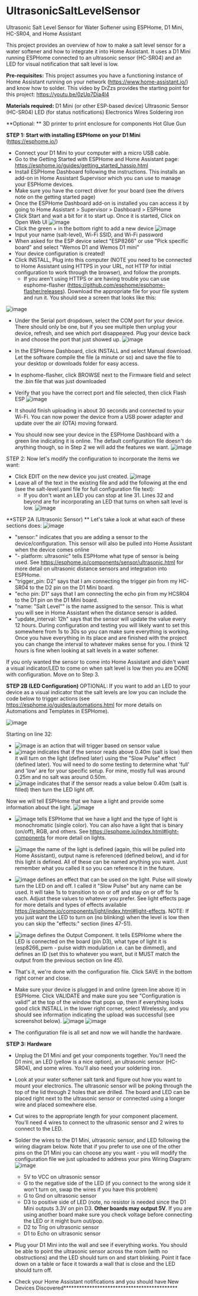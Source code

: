 # UltrasonicSaltLevelSensor
Ultrasonic Salt Level Sensor for Water Softener using ESPHome, D1 Mini, HC-SR04, and Home Assistant

This project provides an overview of how to make a salt level sensor for a water softener and how to integrate it into Home Assistant. It uses a D1 Mini running ESPHome connected to an ultrasonic sensor (HC-SR04) and an LED for visual notification that salt level is low. 

**Pre-requisites:**
This project assumes you have a functioning instance of Home Assistant running on your network (https://www.home-assistant.io/) and know how to solder.
This video by DrZzs provides the starting point for this project: https://youtu.be/0zUp7Dia4l4

**Materials required:**
D1 Mini (or other ESP-based device)
Ultrasonic Sensor (HC-SR04)
LED (for status notifications)
Electronics Wires
Soldering iron

**Optional: **
3D printer to print enclosure for components
Hot Glue Gun

**STEP 1: Start with installing ESPHome on your D1 Mini** (https://esphome.io/)
- Connect your D1 Mini to your computer with a micro USB cable.
- Go to the Getting Started with ESPHome and Home Assistant page: https://esphome.io/guides/getting_started_hassio.html
- Install ESPHome Dashboard following the instructions. This installs an add-on in Home Assistant Supervisor which you can use to manage your ESPHome devices. 
- Make sure you have the correct driver for your board (see the drivers note on the getting started page)
- Once the ESPHome Dashboard add-on is installed you can access it by going to Home Assistant > Supervisor > Dashboard > ESPHome
- Click Start and wait a bit for it to start up. Once it is started, Click on Open Web UI
![image](https://user-images.githubusercontent.com/29218631/124334609-7dd46100-db4c-11eb-8bbe-5b3bc7039b55.png)
- Click the green + in the bottom right to add a new device
![image](https://user-images.githubusercontent.com/29218631/124334650-99d80280-db4c-11eb-85ac-39041851397a.png)
- Input your name (salt-level), Wi-Fi SSID, and Wi-Fi password
- When asked for the ESP device select "ESP8266" or use "Pick specific board" and select "Wemos D1 and Wemos D1 mini"
- Your device configuration is created!
- Click INSTALL, Plug into this computer (NOTE you need to be connected to Home Assistant using HTTPS in your URL, not HTTP for initial configuration to work through the browser), and follow the prompts.
  - If you aren't using HTTPS or are having trouble you can use esphome-flasher (https://github.com/esphome/esphome-flasher/releases). Download the appropriate file for your file system and run it. You should see a screen that looks like this:

![image](https://user-images.githubusercontent.com/29218631/124336221-0a355280-db52-11eb-8f8b-8b1fa8c96302.png)

  - Under the Serial port dropdown, select the COM port for your device. There should only be one, but if you see multiple then unplug your device, refresh, and see which port disappeared. Plug your device back in and choose the port that just showed up. 
  ![image](https://user-images.githubusercontent.com/29218631/124336337-71eb9d80-db52-11eb-91f1-34f3e284bdb5.png)
  - In the ESPHome Dashboard, click INSTALL and select Manual download. Let the software compile the file (a minute or so) and save the file to your desktop or downloads folder for easy access.
  - In esphome-flasher, click BROWSE next to the Firmware field and select the .bin file that was just downloaded
  - Verify that you have the correct port and file selected, then click Flash ESP
  ![image](https://user-images.githubusercontent.com/29218631/124336451-ef171280-db52-11eb-80bb-9dbe3e079d35.png)

  - It should finish uploading in about 30 seconds and connected to your Wi-Fi. You can now power the device from a USB power adapter and update over the air (OTA) moving forward.
- You should now see your device in the ESPHome Dashboard with a green line indicating it is online. The default configuration file doesn't do anything though, so in Step 2 we will add the features we want.
![image](https://user-images.githubusercontent.com/29218631/124336566-58972100-db53-11eb-9d7f-4eed84cbdab7.png)

STEP 2: Now let's modify the configuration to incorporate the items we want:
- Click EDIT on the new device you just created.
![image](https://user-images.githubusercontent.com/29218631/124334559-4e255900-db4c-11eb-89cf-d6a65d7bffef.png)
- Leave all of the text in the existing file and add the following at the end (see the salt-level.yaml file for full configuration file text):
  - If you don't want an LED you can stop at line 31. Lines 32 and beyond are for incorporating an LED that turns on when salt level is low.
![image](https://user-images.githubusercontent.com/29218631/124334829-34384600-db4d-11eb-9e60-d73d680f2678.png)

**STEP 2A (Ultrasonic Sensor) **
Let's take a look at what each of these sections does:
![image](https://user-images.githubusercontent.com/29218631/124334920-73ff2d80-db4d-11eb-9777-111b95e25bd4.png)
- "sensor:" indicates that you are adding a sensor to the device/configuration. This sensor will also be pulled into Home Assistant when the device comes online
- "- platform: ultrasonic" tells ESPHome what type of sensor is being used. See https://esphome.io/components/sensor/ultrasonic.html for more detail on ultrasonic distance sensors and integration into ESPHome.
- "trigger_pin: D2" says that I am connecting the trigger pin from my HC-SR04 to the D2 pin on the D1 Mini board.
- "echo pin: D1" says that I am connecting the echo pin from my HCSR04 to the D1 pin on the D1 Mini board.
- "name: "Salt Level"" is the name assigned to the sensor. This is what you will see in Home Assistant when the distance sensor is added.
- "update_interval: 12h" says that the sensor will update the value every 12 hours. During configuration and testing you will likely want to set this somewhere from 1s to 30s so you can make sure everything is working. Once you have everything in its place and are finished with the project you can change the interval to whatever makes sense for you. I think 12 hours is fine when looking at salt levels in a water softener.

If you only wanted the sensor to come into Home Assistant and didn't want a visual indicator/LED to come on when salt level is low then you are DONE with configuration. Move on to Step 3.

**STEP 2B (LED Configuration)**
OPTIONAL: If you want to add an LED to your device as a visual indicator that the salt levels are low you can include the code below to trigger actions (see https://esphome.io/guides/automations.html for more details on Automations and Templates in ESPHome).

![image](https://user-images.githubusercontent.com/29218631/124335154-45ce1d80-db4e-11eb-88e2-a447d08ba9a9.png)

Starting on line 32:
- ![image](https://user-images.githubusercontent.com/29218631/124335443-1ff54880-db4f-11eb-99ff-9f10c80d4ed4.png) is an action that will trigger based on sensor value
- ![image](https://user-images.githubusercontent.com/29218631/124335483-46b37f00-db4f-11eb-8a5a-ca3d7ee23558.png) indicates that if the sensor reads above 0.40m (salt is low) then it will turn on the light (defined later) using the "Slow Pulse" effect (defined later). You will need to do some testing to determine what 'full' and 'low' are for your specific setup. For mine, mostly full was around 0.25m and no salt was around 0.50m.
- ![image](https://user-images.githubusercontent.com/29218631/124335510-6185f380-db4f-11eb-842a-3f244256c4ea.png) indicates that if the sensor reads a value below 0.40m (salt is filled) then turn the LED light off.

Now we will tell ESPHome that we have a light and provide some information about the light.
![image](https://user-images.githubusercontent.com/29218631/124335610-b0338d80-db4f-11eb-85ef-9064c47dab2f.png)
- ![image](https://user-images.githubusercontent.com/29218631/124335625-baee2280-db4f-11eb-9744-659983b67e6b.png) tells ESPHome that we have a light and the type of light is monochromatic (single color). You can also have a light that is binary (on/off), RGB, and others. See https://esphome.io/index.html#light-components for more detail on lights.
- ![image](https://user-images.githubusercontent.com/29218631/124335680-f12ba200-db4f-11eb-8621-52f2eac4413b.png) the name of the light is defined (again, this will be pulled into Home Assistant), output name is referenced (defined below), and id for this light is defined. All of these can be named anything you want. Just remember what you called it so you can reference it in the future.
- ![image](https://user-images.githubusercontent.com/29218631/124335778-57182980-db50-11eb-8053-952613ca2db2.png) defines an effect that can be used on the light. Pulse will slowly turn the LED on and off. I called it "Slow Pulse" but any name can be used. It will take 1s to transition to on or off and stay on or off for 1s each. Adjust these values to whatever you prefer. See light effects page for more details and types of effects available https://esphome.io/components/light/index.html#light-effects. NOTE: If you just want the LED to turn on (no blinking) when the level is low then you can skip the "effects:" section (lines 47-51).
- ![image](https://user-images.githubusercontent.com/29218631/124335892-c1c96500-db50-11eb-8104-5e13ee1fb7c2.png) defines the Output Component. It tells ESPHome where the LED is connected on the board (pin D3), what type of light it is (esp8266_pwm - pulse width modulation i.e. can be dimmed), and defines an ID (set this to whatever you want, but it MUST match the output from the previous section on line 45). 
- That's it, we're done with the configuration file. Click SAVE in the bottom right corner and close. 
- Make sure your device is plugged in and online (green line above it) in ESPHome. Click VALIDATE and make sure you see "Configuration is valid!" at the top of the window that pops up, then if everything looks good click INSTALL in the lower right corner, select Wirelessly, and you should see information indicating the upload was successful (see screenshot below).
![image](https://user-images.githubusercontent.com/29218631/124336671-b75c9a80-db53-11eb-8d2c-4ac7a380bd25.png)
![image](https://user-images.githubusercontent.com/29218631/124336708-df4bfe00-db53-11eb-80d9-e5fa4fb7f2fb.png)

- The configuration file is all set and now we will handle the hardware.

**STEP 3: Hardware**
- Unplug the D1 Mini and get your components together. You'll need the D1 mini, an LED (yellow is a nice option), an ultrasonic sensor (HC-SR04), and some wires. You'll also need your soldering iron.
- Look at your water softener salt tank and figure out how you want to mount your electronics. The ultrasonic sensor will be poking through the top of the lid through 2 holes that are drilled. The board and LED can be placed right next to the ultrasonic sensor or connected using a longer wire and placed somewhere else.
- Cut wires to the appropriate length for your component placement. You'll need 4 wires to connect to the ultrasonic sensor and 2 wires to connect to the LED. 
- Solder the wires to the D1 Mini, ultrasonic sensor, and LED following the wiring diagram below. Note that if you prefer to use one of the other pins on the D1 Mini you can choose any you want - you will modify the configuration file we just uploaded to address your pins
Wiring Diagram:
![image](https://user-images.githubusercontent.com/29218631/124337344-f2140200-db56-11eb-98b7-a866c43a8a7e.png)
  - 5V to VCC on ultrasonic sensor
  - G to the negative side of the LED (if you connect to the wrong side it won't turn on, swap the wires if you have this problem)
  - G to Gnd on ultrasonic sensor
  - D3 to positive side of LED (note, no resistor is needed since the D1 Mini outputs 3.3V on pin D3. **Other boards may output 5V**. If you are using another board make sure you check voltage before connecting the LED or it might burn out/pop.
  - D2 to Trig on ultrasonic sensor
  - D1 to Echo on ultrasonic sensor

- Plug your D1 Mini into the wall and see if everything works. You should be able to point the ultrasonic sensor across the room (with no obstructions) and the LED should turn on and start blinking. Point it face down on a table or face it towards a wall that is close and the LED should turn off. 
- Check your Home Assistant notifications and you should have New Devices Discovered********************************************






